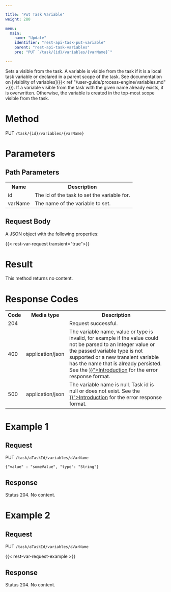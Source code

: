 ```yaml
---

title: 'Put Task Variable'
weight: 280

menu:
  main:
    name: "Update"
    identifier: "rest-api-task-put-variable"
    parent: "rest-api-task-variables"
    pre: "PUT `/task/{id}/variables/{varName}`"

---
```



Sets a visible from the task.
A variable is visible from the task if it is a local task variable or declared in a parent scope of the task. See documentation on [visiblity of variables]({{< ref "/user-guide/process-engine/variables.md" >}}).
If a variable visible from the task with the given name already exists, it is overwritten. Otherwise, the variable is created in the top-most scope visible from the task.

# Method

PUT `/task/{id}/variables/{varName}`


# Parameters

## Path Parameters

<table class="table table-striped">
  <tr>
    <th>Name</th>
    <th>Description</th>
  </tr>
  <tr>
    <td>id</td>
    <td>The id of the task to set the variable for.</td>
  </tr>
  <tr>
    <td>varName</td>
    <td>The name of the variable to set.</td>
  </tr>
</table>

## Request Body

A JSON object with the following properties:

{{< rest-var-request transient="true">}}


# Result

This method returns no content.


# Response Codes

<table class="table table-striped">
  <tr>
    <th>Code</th>
    <th>Media type</th>
    <th>Description</th>
  </tr>
  <tr>
    <td>204</td>
    <td></td>
    <td>Request successful.</td>
  </tr>
  <tr>
    <td>400</td>
    <td>application/json</td>
    <td>The variable name, value or type is invalid, for example if the value could not be parsed to an Integer value or the passed variable type is not supported or a new transient variable has the name that is already persisted. See the <a href="{{< ref "/reference/rest/overview/_index.md#error-handling" >}}">Introduction</a> for the error response format.</td>
  </tr>
  <tr>
    <td>500</td>
    <td>application/json</td>
    <td>The variable name is null. Task id is null or does not exist. See the <a href="{{< ref "/reference/rest/overview/_index.md#error-handling" >}}">Introduction</a> for the error response format.</td>
  </tr>
</table>


# Example 1

## Request

PUT `/task/aTaskId/variables/aVarName`

    {"value" : "someValue", "type": "String"}

## Response

Status 204. No content.


# Example 2

## Request

PUT `/task/aTaskId/variables/aVarName`

{{< rest-var-request-example >}}

## Response

Status 204. No content.